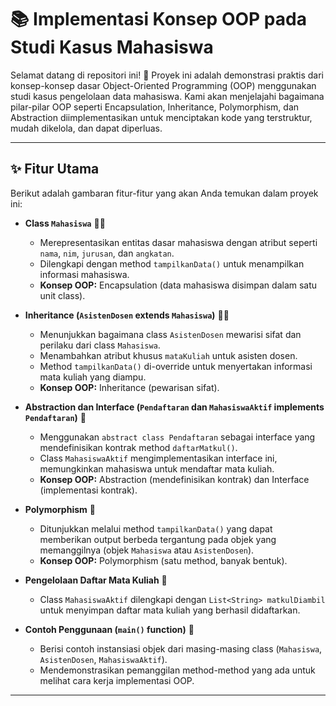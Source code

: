 # 📚 Implementasi Konsep OOP pada Studi Kasus Mahasiswa

Selamat datang di repositori ini! 👋 Proyek ini adalah demonstrasi praktis dari konsep-konsep dasar Object-Oriented Programming (OOP) menggunakan studi kasus pengelolaan data mahasiswa. Kami akan menjelajahi bagaimana pilar-pilar OOP seperti Encapsulation, Inheritance, Polymorphism, dan Abstraction diimplementasikan untuk menciptakan kode yang terstruktur, mudah dikelola, dan dapat diperluas.

---

## ✨ Fitur Utama

Berikut adalah gambaran fitur-fitur yang akan Anda temukan dalam proyek ini:

-   **Class `Mahasiswa`** 🧑‍🎓
    -   Merepresentasikan entitas dasar mahasiswa dengan atribut seperti `nama`, `nim`, `jurusan`, dan `angkatan`.
    -   Dilengkapi dengan method `tampilkanData()` untuk menampilkan informasi mahasiswa.
    -   **Konsep OOP:** Encapsulation (data mahasiswa disimpan dalam satu unit class).

-   **Inheritance (`AsistenDosen` extends `Mahasiswa`)** 👨‍🏫
    -   Menunjukkan bagaimana class `AsistenDosen` mewarisi sifat dan perilaku dari class `Mahasiswa`.
    -   Menambahkan atribut khusus `mataKuliah` untuk asisten dosen.
    -   Method `tampilkanData()` di-override untuk menyertakan informasi mata kuliah yang diampu.
    -   **Konsep OOP:** Inheritance (pewarisan sifat).

-   **Abstraction dan Interface (`Pendaftaran` dan `MahasiswaAktif` implements `Pendaftaran`)** 📝
    -   Menggunakan `abstract class Pendaftaran` sebagai interface yang mendefinisikan kontrak method `daftarMatkul()`.
    -   Class `MahasiswaAktif` mengimplementasikan interface ini, memungkinkan mahasiswa untuk mendaftar mata kuliah.
    -   **Konsep OOP:** Abstraction (mendefinisikan kontrak) dan Interface (implementasi kontrak).

-   **Polymorphism** 🔄
    -   Ditunjukkan melalui method `tampilkanData()` yang dapat memberikan output berbeda tergantung pada objek yang memanggilnya (objek `Mahasiswa` atau `AsistenDosen`).
    -   **Konsep OOP:** Polymorphism (satu method, banyak bentuk).

-   **Pengelolaan Daftar Mata Kuliah** 📖
    -   Class `MahasiswaAktif` dilengkapi dengan `List<String> matkulDiambil` untuk menyimpan daftar mata kuliah yang berhasil didaftarkan.

-   **Contoh Penggunaan (`main()` function)** 🚀
    -   Berisi contoh instansiasi objek dari masing-masing class (`Mahasiswa`, `AsistenDosen`, `MahasiswaAktif`).
    -   Mendemonstrasikan pemanggilan method-method yang ada untuk melihat cara kerja implementasi OOP.

---
